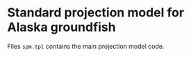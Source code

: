 # Standard projection model for Alaska groundfish

Files `spm.tpl` contains the main projection model code.
